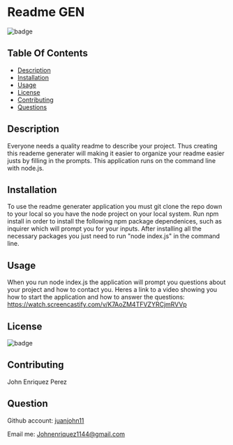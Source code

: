 # Readme GEN

![badge](https://img.shields.io/badge/license-MIT-brightgreen)

## Table Of Contents

- [Description](#Discription)
- [Installation](#Installation)
- [Usage](#Usage)
- [License](#License)
- [Contributing](#Contributing)
- [Questions](#Question)

## Description

Everyone needs a quality readme to describe your project. Thus creating this reademe generater will making it easier to organize your readme easier justs by filling in the prompts. This application runs on the command line with node.js.

## Installation

To use the readme generater application you must git clone the repo down to your local so you have the node project on your local system. Run npm install in order to install the following npm package dependenices, such as inquirer which will prompt you for your inputs. After installing all the necessary packages you just need to run "node index.js" in the command line.

## Usage

When you run node index.js the application will prompt you questions about your project and how to contact you. Heres a link to a video showing you how to start the application and how to answer the questions: https://watch.screencastify.com/v/K7AoZM4TFVZYRCjmRVVp

## License

![badge](https://img.shields.io/badge/license-MIT-brightgreen)

## Contributing

John Enriquez Perez

## Question

Github account: [juanjohn11](https://github.com/juanjohn11)

Email me: Johnenriquez1144@gmail.com
